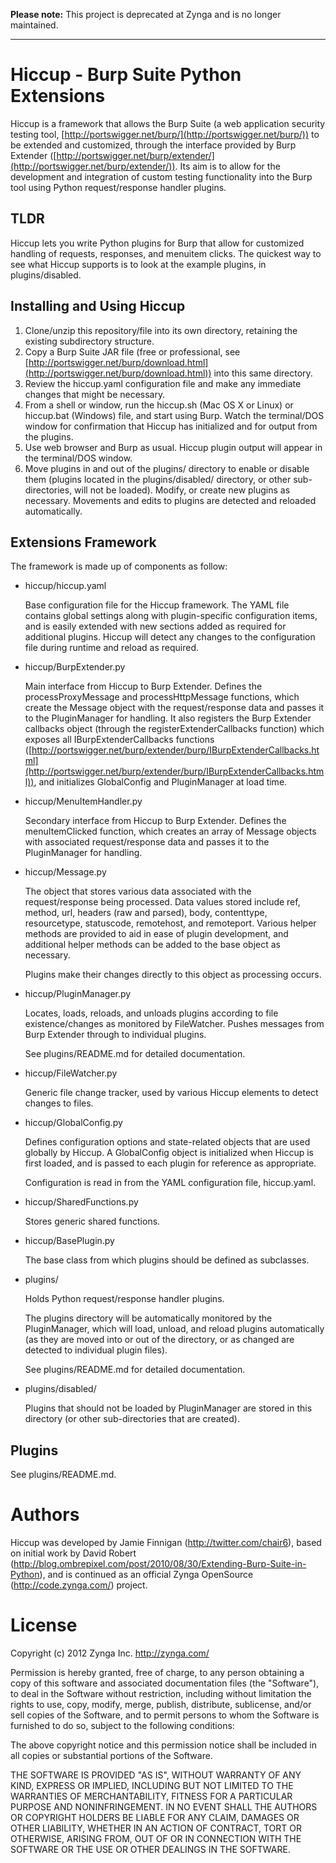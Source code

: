 **Please note:** This project is deprecated at Zynga and is no longer maintained.

---

Hiccup - Burp Suite Python Extensions
=====================================

Hiccup is a framework that allows the Burp Suite (a web application security testing tool, [http://portswigger.net/burp/](http://portswigger.net/burp/)) to be extended and customized, through the interface provided by Burp Extender ([http://portswigger.net/burp/extender/](http://portswigger.net/burp/extender/)).  Its aim is to allow for the development and integration of custom testing functionality into the Burp tool using Python request/response handler plugins.

TLDR
----
Hiccup lets you write Python plugins for Burp that allow for customized handling of requests, responses, and menuitem clicks.  The quickest way to see what Hiccup supports is to look at the example plugins, in plugins/disabled.


Installing and Using Hiccup
---------------------------

1. Clone/unzip this repository/file into its own directory, retaining the existing subdirectory structure.
2. Copy a Burp Suite JAR file (free or professional, see [http://portswigger.net/burp/download.html](http://portswigger.net/burp/download.html)) into this same directory.
3. Review the hiccup.yaml configuration file and make any immediate changes that might be necessary.
4. From a shell or window, run the hiccup.sh (Mac OS X or Linux) or hiccup.bat (Windows) file, and start using Burp.  Watch the terminal/DOS window for confirmation that Hiccup has initialized and for output from the plugins.
5. Use web browser and Burp as usual.  Hiccup plugin output will appear in the terminal/DOS window.
6. Move plugins in and out of the plugins/ directory to enable or disable them (plugins located in the plugins/disabled/ directory, or other sub-directories, will not be loaded).  Modify, or create new plugins as necessary.  Movements and edits to plugins are detected and reloaded automatically.


Extensions Framework
--------------------

The framework is made up of components as follow:

* hiccup/hiccup.yaml

    Base configuration file for the Hiccup framework.  The YAML file contains global settings along with plugin-specific configuration items, and is easily extended with new sections added as required for additional plugins.  Hiccup will detect any changes to the configuration file during runtime and reload as required.

* hiccup/BurpExtender.py

    Main interface from Hiccup to Burp Extender.  Defines the processProxyMessage and processHttpMessage functions, which create the Message object with the request/response data and passes it to the PluginManager for handling.  It also registers the Burp Extender callbacks object (through the registerExtenderCallbacks function) which exposes all IBurpExtenderCallbacks functions ([http://portswigger.net/burp/extender/burp/IBurpExtenderCallbacks.html](http://portswigger.net/burp/extender/burp/IBurpExtenderCallbacks.html)), and initializes GlobalConfig and PluginManager at load time.

* hiccup/MenuItemHandler.py

    Secondary interface from Hiccup to Burp Extender.  Defines the menuItemClicked function, which creates an array of Message objects with associated request/response data and passes it to the PluginManager for handling.

* hiccup/Message.py

    The object that stores various data associated with the request/response being processed.  Data values stored include ref, method, url, headers (raw and parsed), body, contenttype, resourcetype, statuscode, remotehost, and remoteport.  Various helper methods are provided to aid in ease of plugin development, and additional helper methods can be added to the base object as necessary.

    Plugins make their changes directly to this object as processing occurs.

* hiccup/PluginManager.py

    Locates, loads, reloads, and unloads plugins according to file existence/changes as monitored by FileWatcher.  Pushes messages from Burp Extender through to individual plugins.

    See plugins/README.md for detailed documentation.

* hiccup/FileWatcher.py

    Generic file change tracker, used by various Hiccup elements to detect changes to files.

* hiccup/GlobalConfig.py

    Defines configuration options and state-related objects that are used globally by Hiccup.  A GlobalConfig object is initialized when Hiccup is first loaded, and is passed to each plugin for reference as appropriate.

    Configuration is read in from the YAML configuration file, hiccup.yaml.

* hiccup/SharedFunctions.py

    Stores generic shared functions.

* hiccup/BasePlugin.py

    The base class from which plugins should be defined as subclasses.

* plugins/

    Holds Python request/response handler plugins.

    The plugins directory will be automatically monitored by the PluginManager, which will load, unload, and reload plugins automatically (as they are moved into or out of the directory, or as changed are detected to individual plugin files).

    See plugins/README.md for detailed documentation.

* plugins/disabled/

    Plugins that should not be loaded by PluginManager are stored in this directory (or other sub-directories that are created).


Plugins
-------

See plugins/README.md.


Authors
=======
Hiccup was developed by Jamie Finnigan (http://twitter.com/chair6), based on initial work by David Robert (http://blog.ombrepixel.com/post/2010/08/30/Extending-Burp-Suite-in-Python), and is continued as an official Zynga OpenSource (http://code.zynga.com/) project.


License
=======
Copyright (c) 2012 Zynga Inc. http://zynga.com/

Permission is hereby granted, free of charge, to any person obtaining a copy of this software and associated documentation files (the "Software"), to deal in the Software without restriction, including without limitation the rights to use, copy, modify, merge, publish, distribute, sublicense, and/or sell copies of the Software, and to permit persons to whom the Software is furnished to do so, subject to the following conditions:

The above copyright notice and this permission notice shall be included in all copies or substantial portions of the Software.

THE SOFTWARE IS PROVIDED "AS IS", WITHOUT WARRANTY OF ANY KIND, EXPRESS OR IMPLIED, INCLUDING BUT NOT LIMITED TO THE WARRANTIES OF MERCHANTABILITY, FITNESS FOR A PARTICULAR PURPOSE AND NONINFRINGEMENT. IN NO EVENT SHALL THE AUTHORS OR COPYRIGHT HOLDERS BE LIABLE FOR ANY CLAIM, DAMAGES OR OTHER LIABILITY, WHETHER IN AN ACTION OF CONTRACT, TORT OR OTHERWISE, ARISING FROM, OUT OF OR IN CONNECTION WITH THE SOFTWARE OR THE USE OR OTHER DEALINGS IN THE SOFTWARE.

